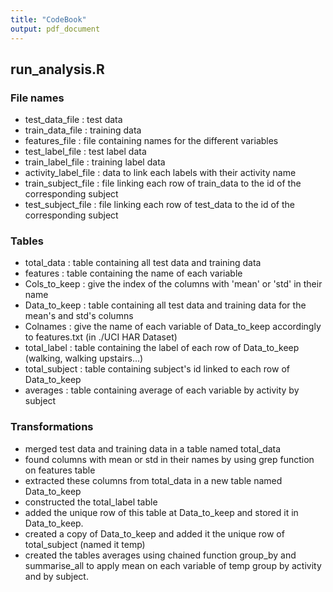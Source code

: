 ```yaml
---
title: "CodeBook"
output: pdf_document
---
```



## run_analysis.R

### File names
* test_data_file : test data
* train_data_file : training data
* features_file : file containing names for the different variables
* test_label_file : test label data
* train_label_file : training label data
* activity_label_file : data to link each labels with their activity name
* train_subject_file : file linking each row of train_data to the id of the corresponding subject
* test_subject_file : file linking each row of test_data to the id of the corresponding subject

### Tables
* total_data : table containing all test data and training data
* features : table containing the name of each variable
* Cols_to_keep : give the index of the columns with 'mean' or 'std' in their name
* Data_to_keep : table containing all test data and training data for the mean's and std's columns
* Colnames : give the name of each variable of Data_to_keep accordingly to features.txt (in ./UCI HAR Dataset)
* total_label : table containing the label of each row of Data_to_keep (walking, walking upstairs...)
* total_subject : table containing subject's id linked to each row of Data_to_keep
* averages : table containing average of each variable by activity by subject

### Transformations

* merged test data and training data in a table named total_data
* found columns with mean or std in their names by using grep function on features table
* extracted these columns from total_data in a new table named Data_to_keep
* constructed the total_label table
* added the unique row of this table at Data_to_keep and stored it in Data_to_keep.
* created a copy of Data_to_keep and added it the unique row of total_subject (named it temp)
* created the tables averages using chained function group_by and summarise_all to apply mean on each variable of temp group by activity and by subject.


